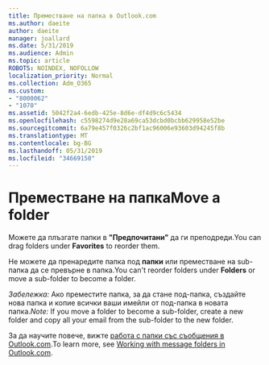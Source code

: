 ```yaml
---
title: Преместване на папка в Outlook.com
ms.author: daeite
author: daeite
manager: joallard
ms.date: 5/31/2019
ms.audience: Admin
ms.topic: article
ROBOTS: NOINDEX, NOFOLLOW
localization_priority: Normal
ms.collection: Adm_O365
ms.custom:
- "8000062"
- "1070"
ms.assetid: 5042f2a4-6edb-425e-8d6e-df4d9c6c5434
ms.openlocfilehash: c5598274d9e28a69ca53dcbd0bcbb629958e52be
ms.sourcegitcommit: 6a79e457f0326c2bf1ac96006e93603d94245f8b
ms.translationtype: MT
ms.contentlocale: bg-BG
ms.lasthandoff: 05/31/2019
ms.locfileid: "34669150"
---
```

# <a name="move-a-folder"></a><span data-ttu-id="a9bc0-102">Преместване на папка</span><span class="sxs-lookup"><span data-stu-id="a9bc0-102">Move a folder</span></span>

<span data-ttu-id="a9bc0-103">Можете да плъзгате папки в **"Предпочитани"** да ги преподреди.</span><span class="sxs-lookup"><span data-stu-id="a9bc0-103">You can drag folders under **Favorites** to reorder them.</span></span>
  
<span data-ttu-id="a9bc0-104">Не можете да пренаредите папка под **папки** или преместване на sub-папка да се превърне в папка.</span><span class="sxs-lookup"><span data-stu-id="a9bc0-104">You can't reorder folders under **Folders** or move a sub-folder to become a folder.</span></span>

<span data-ttu-id="a9bc0-105">*Забележка:* Ако преместите папка, за да стане под-папка, създайте нова папка и копие всички ваши имейли от под-папка в новата папка.</span><span class="sxs-lookup"><span data-stu-id="a9bc0-105">*Note:* If you move a folder to become a sub-folder, create a new folder and copy all your email from the sub-folder to the new folder.</span></span>
  
<span data-ttu-id="a9bc0-106">За да научите повече, вижте [работа с папки със съобщения в Outlook.com](https://support.office.com/article/6bb0723a-f39f-4a8d-bb3f-fab5dcc2510a).</span><span class="sxs-lookup"><span data-stu-id="a9bc0-106">To learn more, see [Working with message folders in Outlook.com](https://support.office.com/article/6bb0723a-f39f-4a8d-bb3f-fab5dcc2510a).</span></span>